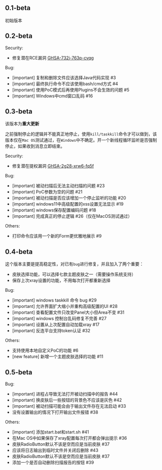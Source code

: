 ## 0.1-beta

初始版本

## 0.2-beta

Security:
- 修复潜在RCE漏洞 [GHSA-732j-763p-cvqg](https://github.com/4ra1n/super-xray/security/advisories/GHSA-732j-763p-cvqg)

Bug:
- [important] 复制和删除文件应该选择Java代码实现 #3
- [important] 最终执行命令不应该使用bash/cmd方式 #4
- [important] 使用PoC模式后再使用Plugins不会生效的问题 #5
- [important] Windows中cmd窗口乱码 #16

## 0.3-beta

该版本为**重大更新**

之前强制停止的逻辑并不能真正地停止，使用`kill/taskkill`命令才可以做到，该版本仅在`Mac OS`测试通过，在`Windows`中不确定。开一个新线程循环监听是否强制停止，如果收到消息立即结束。

Security:
- 修复潜在提权漏洞 [GHSA-2g28-xrw6-fq5f](https://github.com/4ra1n/super-xray/security/advisories/GHSA-2g28-xrw6-fq5f)

Bug:
- [important] 被动扫描后无法主动扫描的问题 #23
- [important] PoC参数为空的问题 #21
- [important] 被动扫描是否应该增加一个停止监听的功能 #20
- [important] windows11中高级配置的xss设置无法显示 #19
- [important] windows保存配置编码问题 #18
- [important] 完成真正的停止逻辑 #26（仅在MacOS测试通过）

Others:
- 打印命令应该用一个新的Form更优雅地展示 #9

## 0.4-beta

这个版本主要是提高稳定性，对已有`bug`进行修复，并且加入了两个重要：
- 皮肤选择功能，可以选择七款主题皮肤之一（需要操作系统支持）
- 保存上次xray设置的功能，不用每次打开都重新选择

Bug:
- [important] windows taskkill 命令 bug #29
- [important] 允许界面扩大缩小并重构高级配置的UI #28
- [important] 查看配置文件只改变Panel大小但Area不变 #31
- [important] windows 控制台乱码修复不完善 #27
- [important] 设置从上次配置自动加载xray #17
- [important] 反连平台支持token认证 #32

Others:
- 支持使用本地自定义PoC的功能 #6
- [new feature] 新增一个主题皮肤选择的功能 #11

## 0.5-beta

Bug:
- [important] 进程占导致无法打开被动扫描中的报告 #44
- [important] 换皮肤后一些按钮的背景色不应该是灰色 #42
- [important] 被动扫描可能会由于输出文件存在无法启动 #33
- 没有设置输出的情况下打开输出文件报错 #38

Others:
- [important] 添加start.bat和start.sh #41
- 在Mac OS中如果保存了xray配置每次打开都会弹出提示 #36
- 皮肤RadioButton默认不该是空而应是当前皮肤 #37
- 应该将日志输出到临时文件并关闭后删除 #43
- 皮肤RadioButton默认不该是空而应是当前皮肤 #37
- 添加一个是否自动删除扫描报告的按钮 #39
